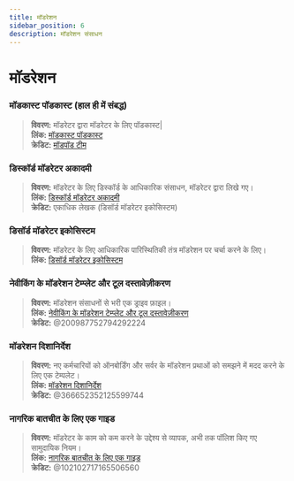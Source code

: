 ```yaml
---
title: मॉडरेशन
sidebar_position: 6
description: मॉडरेशन संसाधन
---
```


# मॉडरेशन

### **मॉडकास्ट पॉडकास्ट** (हाल ही में संबद्ध)
> __विवरण:__ मॉडरेटर द्वारा मॉडरेटर के लिए पॉडकास्ट|   <br/>
__लिंक:__ [मॉडकास्ट पॉडकास्ट](https://modcast.network/)   <br/>
__क्रेडिट:__ [मॉडपॉड टीम](https://modcast.network/meet-the-team/) 

### **डिस्कॉर्ड मॉडरेटर अकादमी**
> __विवरण:__ मॉडरेटर के लिए डिस्कॉर्ड के आधिकारिक संसाधन, मॉडरेटर द्वारा लिखे गए।   <br/>
__लिंक:__ [डिस्कॉर्ड मॉडरेटर अकादमी](https://dis.gd/moderation)   <br/>
__क्रेडिट:__ एकाधिक लेखक (डिसॉर्ड मॉडरेटर इकोसिस्टम)

### **डिसॉर्ड मॉडरेटर इकोसिस्टम** 
> __विवरण:__ मॉडरेटर के लिए आधिकारिक पारिस्थितिकी तंत्र मॉडरेशन पर चर्चा करने के लिए।   <br/>
__लिंक:__ [डिसॉर्ड मॉडरेटर इकोसिस्टम](https://discord.com/blog/announcing-the-discord-moderator-academy-exam)

### **नेवीकिंग के मॉडरेशन टेम्प्लेट और टूल दस्तावेज़ीकरण**
> __विवरण:__ मॉडरेशन संसाधनों से भरी एक ड्राइव फ़ाइल।   <br/>
__लिंक:__ [नेवीकिंग के मॉडरेशन टेम्प्लेट और टूल दस्तावेज़ीकरण](https://drive.google.com/drive/folders/1vqdEEBqqCftZgMTkgqK8sKzxtdMANu4U)   <br/>
__क्रेडिट:__ @200987752794292224

### **मॉडरेशन दिशानिर्देश**
> __विवरण:__ नए कर्मचारियों को ऑनबोर्डिंग और सर्वर के मॉडरेशन प्रथाओं को समझने में मदद करने के लिए एक टेम्पलेट।   <br/>
__लिंक:__ [मॉडरेशन दिशानिर्देश](https://staff-guidelines.super.site/)   <br/>
__क्रेडिट:__ @366652352125599744

### **नागरिक बातचीत के लिए एक गाइड**
> __विवरण:__ मॉडरेटर के काम को कम करने के उद्देश्य से व्यापक, अभी तक पॉलिश किए गए सामुदायिक नियम।   <br/>
__लिंक:__ [नागरिक बातचीत के लिए एक गाइड](https://conversation.guide/)   <br/>
__क्रेडिट:__ @102102717165506560
